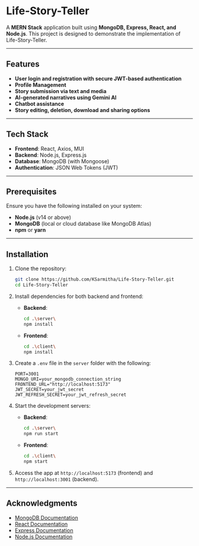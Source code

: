 # Life-Story-Teller

A **MERN Stack** application built using **MongoDB, Express, React, and Node.js**. This project is designed to demonstrate the implementation of Life-Story-Teller.

---

## Features

- **User login and registration with secure JWT-based authentication**
- **Profile Management**
- **Story submission via text and media**
- **AI-generated narratives using Gemini AI**
- **Chatbot assistance**
- **Story editing, deletion, download and sharing options**

---

## Tech Stack

- **Frontend**: React, Axios, MUI
- **Backend**: Node.js, Express.js
- **Database**: MongoDB (with Mongoose)
- **Authentication**: JSON Web Tokens (JWT)

---

## Prerequisites

Ensure you have the following installed on your system:

- **Node.js** (v14 or above)
- **MongoDB** (local or cloud database like MongoDB Atlas)
- **npm** or **yarn**

---

## Installation

1. Clone the repository:
   ```bash
   git clone https://github.com/KSarmitha/Life-Story-Teller.git
   cd Life-Story-Teller
   ```

2. Install dependencies for both backend and frontend:

   - **Backend**:
     ```bash
     cd .\server\
     npm install
     ```

   - **Frontend**:
     ```bash
     cd .\client\
     npm install
     ```

3. Create a `.env` file in the `server` folder with the following:

   ```env
   PORT=3001
   MONGO_URI=your_mongodb_connection_string
   FRONTEND_URL="http://localhost:5173"
   JWT_SECRET=your_jwt_secret
   JWT_REFRESH_SECRET=your_jwt_refresh_secret
   ```

4. Start the development servers:

   - **Backend**:
     ```bash
     cd .\server\
     npm run start
     ```

   - **Frontend**:
     ```bash
     cd .\client\
     npm start
     ```

5. Access the app at `http://localhost:5173` (frontend) and `http://localhost:3001` (backend).

---

## Acknowledgments

- [MongoDB Documentation](https://www.mongodb.com/docs/)
- [React Documentation](https://reactjs.org/docs/getting-started.html)
- [Express Documentation](https://expressjs.com/)
- [Node.js Documentation](https://nodejs.org/en/docs/)
